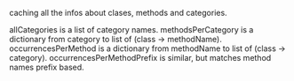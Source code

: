 caching all the infos about clases, methods and categories.

allCategories is a list of category names.
methodsPerCategory is a dictionary from category to list of (class -> methodName).
occurrencesPerMethod is a dictionary from methodName to list of (class -> category).
occurrencesPerMethodPrefix is similar, but matches method names prefix based.